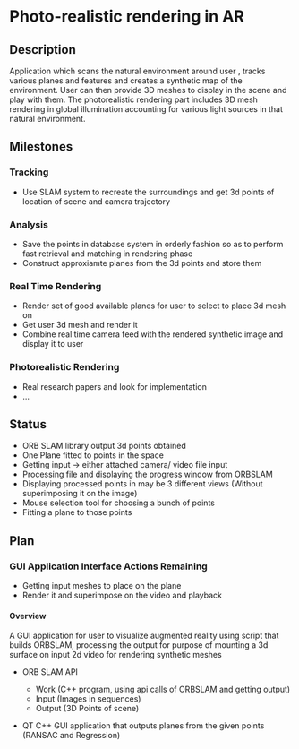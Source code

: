 # Photo-realistic rendering in AR

## Description
Application which scans the natural environment around user , tracks various planes and features and creates a synthetic map of the environment. User can then provide 3D meshes to display in the scene and play with them.
The photorealistic rendering part includes 3D mesh rendering in global illumination accounting for various light sources in that natural environment.

## Milestones

### Tracking
- Use SLAM system to recreate the surroundings and get 3d points of location of scene and camera trajectory

### Analysis
- Save the points in database system in orderly fashion so as to perform fast retrieval and matching in rendering phase
- Construct approxiamte planes from the 3d points and store them

### Real Time Rendering 
- Render set of good available planes for user to select to place 3d mesh on
- Get user 3d mesh and render it
- Combine real time camera feed with the rendered synthetic image and display it to user

### Photorealistic Rendering
- Real research papers and look for implementation
- ...

## Status
- ORB SLAM library output 3d points obtained
- One Plane fitted to points in the space
- Getting input -> either attached camera/ video file input
- Processing file and displaying the progress window from ORBSLAM
- Displaying processed points in may be 3 different views (Without superimposing it on the image)
- Mouse selection tool for choosing a bunch of points
- Fitting a plane to those points

## Plan

### GUI Application Interface Actions Remaining
- Getting input meshes to place on the plane
- Render it and superimpose on the video and playback


#### Overview
A GUI application for user to visualize augmented reality using script that builds ORBSLAM, processing the output for purpose of mounting a 3d surface on input 2d video for rendering synthetic meshes

- ORB SLAM API 
	- Work 		(C++ program, using api calls of ORBSLAM and getting output)
	- Input		(Images in sequences)
	- Output 	(3D Points of scene)

- QT C++ GUI application that outputs planes from the given points (RANSAC and Regression)












